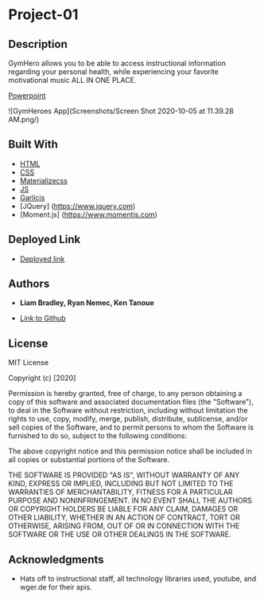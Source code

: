 # Project-01

## Description

GymHero allows you to be able to access instructional information regarding your personal health, while experiencing your favorite motivational music ALL IN ONE PLACE.


[Powerpoint](https://docs.google.com/presentation/d/1LgcV0dyEc30VsZ692Io8EO8KMkb2pHzglrWWUfJTVV0/edit?ts=5f776859#slide=id.g9d87b3407a_0_31)



![GymHeroes App](Screenshots/Screen Shot 2020-10-05 at 11.39.28 AM.png/)


## Built With

* [HTML](https://developer.mozilla.org/en-US/docs/Web/HTML)
* [CSS](https://www.w3schools.com/css/)
* [Materializecss](https://materializecss.com/)
* [JS](https://www.w3schools.com/js/)
* [Garlicjs](https://garlicjs.org/#usage)
* [JQuery] (https://www.jquery.com)
* [Moment.js] (https://www.momentjs.com)


## Deployed Link

* [Deployed link](https://kent28808.github.io/Project-01/)


## Authors

* **Liam Bradley, Ryan Nemec, Ken Tanoue** 


- [Link to Github](https://github.com/kent28808/)

## License

MIT License

Copyright (c) [2020] 

Permission is hereby granted, free of charge, to any person obtaining a copy
of this software and associated documentation files (the "Software"), to deal
in the Software without restriction, including without limitation the rights
to use, copy, modify, merge, publish, distribute, sublicense, and/or sell
copies of the Software, and to permit persons to whom the Software is
furnished to do so, subject to the following conditions:

The above copyright notice and this permission notice shall be included in all
copies or substantial portions of the Software.

THE SOFTWARE IS PROVIDED "AS IS", WITHOUT WARRANTY OF ANY KIND, EXPRESS OR
IMPLIED, INCLUDING BUT NOT LIMITED TO THE WARRANTIES OF MERCHANTABILITY,
FITNESS FOR A PARTICULAR PURPOSE AND NONINFRINGEMENT. IN NO EVENT SHALL THE
AUTHORS OR COPYRIGHT HOLDERS BE LIABLE FOR ANY CLAIM, DAMAGES OR OTHER
LIABILITY, WHETHER IN AN ACTION OF CONTRACT, TORT OR OTHERWISE, ARISING FROM,
OUT OF OR IN CONNECTION WITH THE SOFTWARE OR THE USE OR OTHER DEALINGS IN THE
SOFTWARE.

## Acknowledgments

* Hats off to instructional staff, all technology libraries used, youtube, and wger.de for their apis. 
